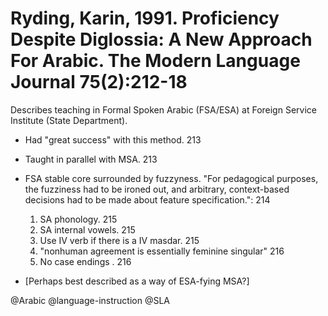 # Ryding, Karin, 1991. Proficiency Despite Diglossia: A New Approach For Arabic. The Modern Language Journal 75(2):212-18

Describes teaching in Formal Spoken Arabic (FSA/ESA) at Foreign Service Institute (State Department).

- Had "great success" with this method. 213

- Taught in parallel with MSA. 213

- FSA stable core surrounded by fuzzyness. "For pedagogical purposes, the fuzziness had to be ironed out, and arbitrary, context-based decisions had to be made about feature specification.": 214
  1. SA phonology. 215
  2. SA internal vowels. 215
  3. Use IV verb if there is a IV masdar. 215
  4. "nonhuman agreement is essentially feminine singular" 216
  5. No case endings . 216 

- [Perhaps best described as a way of ESA-fying MSA?]

@Arabic
@language-instruction
@SLA
